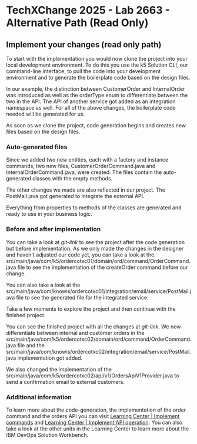 # TechXChange 2025 - Lab 2663 - Alternative Path (Read Only)

## Implement your changes (read only path)

To start with the implementation you would now clone the project into your local development environment.
To do this you use the k5 Solution CLI, our command-line interface, to pull the code into your development environment and to generate the boilerplate code based on the design files.

In our example, the distinction between CustomerOrder and InternalOrder was introduced as well as the orderType enum to differentiate between the two in the API. The API of another service got added as an integration namespace as well. For all of the above changes, the boilerplate code needed will be generated for us.

As soon as we clone the project, code generation begins and creates new files based on the design files.

### Auto-generated files
Since we added two new entities, each with a factory and instance commands, two new files, CustomerOrderCommand.java and InternalOrderCommand.java, were created. The files contain the auto-generated classes with the empty methods.

The other changes we made are also reflected in our project. The PostMail.java got generated to integrate the external API.

Everything from properties to methods of the classes are generated and ready to use in your business logic.

### Before and after implementation

You can take a look at *git-link* to see the project after the code generation but before implementation.
As we only made the changes in the designer and haven't adjusted our code yet, you can take a look at the src/main/java/com/k5/ordercotxc01/domain/ord/command/OrderCommand.java file to see the implementation of the createOrder command before our change.

You can also take a look at the src/main/java/com/knowis/ordercotxc01/integration/email/service/PostMail.java file to see the generated file for the integrated service.

Take a few moments to explore the project and then continue with the finished project.

You can see the finished project with all the changes at *git-link*.
We now differentiate between internal and customer orders in the src/main/java/com/k5/ordercotxc02/domain/ord/command/OrderCommand.java file and the src/main/java/com/knowis/ordercotxc02/integration/email/service/PostMail.java implementation got added.

We also changed the implementation of the src/main/java/com/k5/ordercotxc02/api/v1/OrdersApiV1Provider.java to send a confirmation email to external customers.

### Additional information

To learn more about the code-generation, the implementation of the order command and the orders API you can visit [Learning Center | Implement commands](https://learning-devops-solution-workbench.knowis.cloud/docs/training/domainService/implement-commands/) and [Learning Center | Implement API operation](https://learning-devops-solution-workbench.knowis.cloud/docs/training/domainService/implement-api-operation/). You can also take a look at the other units in the Learning Center to learn more about the IBM DevOps Solution Workbench.
